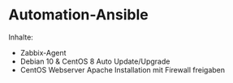 # Automation-Ansible
Inhalte:
- Zabbix-Agent 
- Debian 10 & CentOS 8 Auto Update/Upgrade
- CentOS Webserver Apache Installation mit Firewall freigaben
